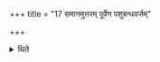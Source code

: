 +++
title = "17 समानमुत्तरम् पूर्वेण पशुबन्धवर्जम्"

+++

<details><summary>थिते</summary>

समानमुत्तरं पूर्वेण पशुबन्धवर्जम् १७
</details>
